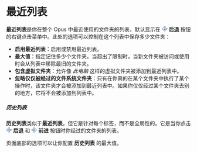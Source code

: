 # 最近列表

**最近列表**是你在整个 Opus 中最近使用的文件夹的列表，默认显示在 ![](/Manual/images/media/13/back_button.png) **后退** 按钮的右键点击菜单中。此处的选项可以控制在这个列表中保存多少文件夹：

- **启用最近列表**：启用或禁用最近列表。
- **最大值**：指定记住多少个文件夹。当超出了限制时，当新文件夹被访问或使用时会从列表中移除最旧的文件夹。
- **包含虚拟文件夹**：允许像 *此电脑* 这样的虚拟文件夹被添加到最近列表中。
- **忽略仅仅被经过的文件系统文件夹**：只有在你真的在某个文件夹中执行了某个操作时，该文件夹才会被添加到最近列表中。如果你仅仅经过某个文件夹去别的地方，它将不会被添加到列表中。

##### 历史列表

**历史列表**类似于**最近列表**，但它是针对每个标签，而不是全局性的。它是当你点击 ![](/Manual/images/media/13/back_button.png) **后退** 和 ![](/Manual/images/media/13/forward_button.png) **前进** 按钮时你经过的文件夹的列表。

页面底部的选项可以让你配置 **历史列表** 的最大值。